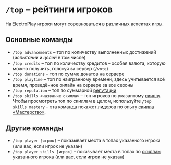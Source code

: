 # `/top` – рейтинги игроков

На ElectroPlay игроки могут соревноваться в различных аспектах игры.

## Основные команды

- `/top advancements` – топ по количеству выполненных достижений (_испытаний_ и _целей_ в том числе)
- `/top credits` – топ по количеству кредитов – особая валюта, которую можно получить, голосуя за сервер (`/vote`)
- `/top donations` – топ по сумме донатов на сервере
- `/top playtime` – топ по наигранному времени, здесь учитывается всё время, проведённое онлайн на сервере за все сезоны
- `/top reputation` – топ по суммарной [репутации](/docs/reputation)
- `/top skills <название скилла>` – топ игроков по указанному [скиллу](/docs/skills/intro). Чтобы просмотреть топ по скиллам в целом, используйте `/top skills mastery` – эта команда покажет лидеров по опыту [скилла «Мастерство»](/docs/skills/mastery).

## Другие команды

- `/top player [игрок]` – показывает места в топах указанного игрока (или вас, если игрок не указан)
- `/top player skills [игрок]` – показывает места в топах по [скиллам](/docs/skills/intro) указанного игрока (или вас, если игрок не указан)
